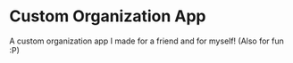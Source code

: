 # Custom Organization App
A custom organization app I made for a friend and for myself! (Also for fun :P)
